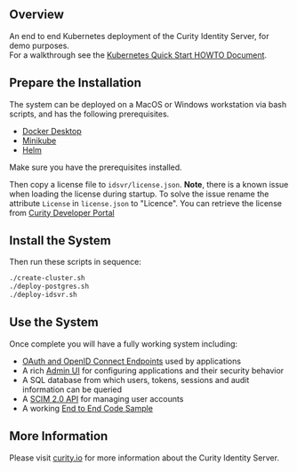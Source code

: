 ## Overview

An end to end Kubernetes deployment of the Curity Identity Server, for demo purposes.\
For a walkthrough see the [Kubernetes Quick Start HOWTO Document](https://curity.io/resources/learn/kubernetes-quick-start).

## Prepare the Installation
The system can be deployed on a MacOS or Windows workstation via bash scripts, and has the following prerequisites.

* [Docker Desktop](https://www.docker.com/products/docker-desktop)
* [Minikube](https://minikube.sigs.k8s.io/docs/start)
* [Helm](https://helm.sh/docs/intro/install/)

Make sure you have the prerequisites installed.

Then copy a license file to `idsvr/license.json`. **Note**, there is a known issue when loading the license during startup. To solve the issue rename the attribute `License` in `license.json` to "Licence".
You can retrieve the license from [Curity Developer Portal](https://developer.curity.io)

## Install the System

Then run these scripts in sequence:

```bash
./create-cluster.sh
./deploy-postgres.sh
./deploy-idsvr.sh
```

## Use the System

Once complete you will have a fully working system including:

- [OAuth and OpenID Connect Endpoints](http://login.curity.local/oauth/v2/oauth-anonymous/.well-known/openid-configuration) used by applications
- A rich [Admin UI](http://admin.curity.local/admin) for configuring applications and their security behavior
- A SQL database from which users, tokens, sessions and audit information can be queried
- A [SCIM 2.0 API](http://login.curity.local/user-management/admin) for managing user accounts
- A working [End to End Code Sample](http://login.curity.local/demo-client.html)

## More Information

Please visit [curity.io](https://curity.io/) for more information about the Curity Identity Server.
